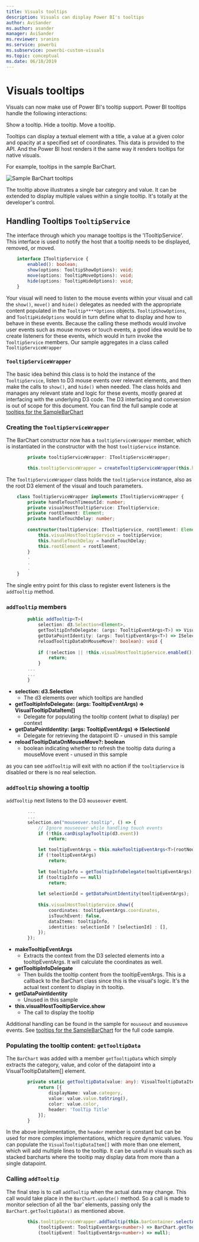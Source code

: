 ```yaml
---
title: Visuals tooltips
description: Visuals can display Power BI's tooltips
author: AviSander
ms.author: asander
manager: AviSander
ms.reviewer: sranins
ms.service: powerbi
ms.subservice: powerbi-custom-visuals
ms.topic: conceptual
ms.date: 06/18/2019
---
```


# Visuals tooltips

Visuals can now make use of Power BI's tooltip support. Power BI tooltips handle the following interactions:

Show a tooltip.
Hide a tooltip.
Move a tooltip.

Tooltips can display a textual element with a title, a value at a given color and opacity at a specified set of coordinates. This data is provided to the API. And the Power BI host renders it the same way it renders tooltips for native visuals.

For example, tooltips in the sample BarChart.

![Sample BarChart tooltips](./media/TooltipsInSampleBarChart.png)

The tooltip above illustrates a single bar category and value. It can be extended to display multiple values within a single tooltip. It's totally at the developer's control. 

## Handling Tooltips `TooltipService`

The interface through which you manage tooltips is the 'ITooltipService'. This interface is used to notify the host that a tooltip needs to be displayed, removed, or moved.

```typescript
    interface ITooltipService {
        enabled(): boolean;
        show(options: TooltipShowOptions): void;
        move(options: TooltipMoveOptions): void;
        hide(options: TooltipHideOptions): void;
    }
```

Your visual will need to listen to the mouse events within your visual and call the `show()`, `move()` and `hide()` delegates as needed with the appropriate content populated in the `Tooltip****Options` objects. 
`TooltipShowOptions`, and `TooltipHideOptions` would in turn define what to display and how to behave in these events. 
Because the calling these methods would involve user events such as mouse moves or touch events, a good idea would be to create listeners for these events, which would in turn invoke the `TooltipService` members.
Our sample aggregates in a class called `TooltipServiceWrapper` 

### `TooltipServiceWrapper`
The basic idea behind this class is to hold the instance of the `TooltipService`, listen to D3 mouse events over relevant elements, and then make the calls to `show()`, and `hide()` when needed.
The class holds and manages any relevant state and logic for these events, mostly geared at interfacing with the underlying D3 code. The D3 interfacing and conversion is out of scope for this document. 
You can find the full sample code at [tooltips for the SampleBarChart](https://github.com/Microsoft/PowerBI-visuals-sampleBarChart/commit/981b021612d7b333adffe9f723ab27783c76fb14)

### Creating the `TooltipServiceWrapper`

The BarChart constructor now has a `tooltipServiceWrapper` member, which is instantiated in the constructor with the host `tooltipService` instance.

```typescript
        private tooltipServiceWrapper: ITooltipServiceWrapper;

        this.tooltipServiceWrapper = createTooltipServiceWrapper(this.host.tooltipService, options.element);
```

The `TooltipServiceWrapper` class holds the `tooltipService` instance, also as the root D3 element of the visual and touch parameters.

```typescript
    class TooltipServiceWrapper implements ITooltipServiceWrapper {
        private handleTouchTimeoutId: number;
        private visualHostTooltipService: ITooltipService;
        private rootElement: Element;
        private handleTouchDelay: number;
        
        constructor(tooltipService: ITooltipService, rootElement: Element, handleTouchDelay: number) {
            this.visualHostTooltipService = tooltipService;
            this.handleTouchDelay = handleTouchDelay;
            this.rootElement = rootElement;
        }
        .
        .
        .
    }
```

The single entry point for this class to register event listeners is the `addTooltip` method.

### `addTooltip` members
```typescript
        public addTooltip<T>(
            selection: d3.Selection<Element>,
            getTooltipInfoDelegate: (args: TooltipEventArgs<T>) => VisualTooltipDataItem[],
            getDataPointIdentity: (args: TooltipEventArgs<T>) => ISelectionId,
            reloadTooltipDataOnMouseMove?: boolean): void {
            
            if (!selection || !this.visualHostTooltipService.enabled()) {
                return;
            }
        ...
        ...
        }
```
* **selection: d3.Selection<Element>**
    * The d3 elements over which tooltips are handled
* **getTooltipInfoDelegate: (args: TooltipEventArgs<T>) => VisualTooltipDataItem[]**
    * Delegate for populating the tooltip content (what to display) per context
* **getDataPointIdentity: (args: TooltipEventArgs<T>) => ISelectionId**
    * Delegate for retrieving the datapoint ID - unused in this sample 
* **reloadTooltipDataOnMouseMove?: boolean**
    * boolean indicating whether to refresh the tooltip data during a mouseMove event - unused in this sample

as you can see `addTooltip` will exit with no action if the `tooltipService` is disabled or there is no real selection.

### `addTooltip` showing a tooltip 

`addTooltip` next listens to the D3 `mouseover` event. 

```typescript
        ...
        ...
        selection.on("mouseover.tooltip", () => {
            // Ignore mouseover while handling touch events
            if (!this.canDisplayTooltip(d3.event))
                return;

            let tooltipEventArgs = this.makeTooltipEventArgs<T>(rootNode, true, false);
            if (!tooltipEventArgs)
                return;
            
            let tooltipInfo = getTooltipInfoDelegate(tooltipEventArgs);
            if (tooltipInfo == null)
                return;
                
            let selectionId = getDataPointIdentity(tooltipEventArgs);
            
            this.visualHostTooltipService.show({
                coordinates: tooltipEventArgs.coordinates,
                isTouchEvent: false,
                dataItems: tooltipInfo,
                identities: selectionId ? [selectionId] : [],
            });
        });
```

* **makeTooltipEventArgs**
    * Extracts the context from the D3 selected elements into a tooltipEventArgs. It will calculate the coordinates as well.
* **getTooltipInfoDelegate**
    * Then builds the tooltip content from the tooltipEventArgs. This is a callback to the BarChart class since this is the visual's logic. It's the actual text content to display in th tooltip.
* **getDataPointIdentity**
    * Unused in this sample 
* **this.visualHostTooltipService.show**
    * The call to display the tooltip  

Additional handling can be found in the sample for `mouseout` and `mousemove` events. See [tooltips for the SampleBarChart](https://github.com/Microsoft/PowerBI-visuals-sampleBarChart/commit/981b021612d7b333adffe9f723ab27783c76fb14) for the full code sample.

### Populating the tooltip content: `getTooltipData`

The `BarChart` was added with a member `getTooltipData` which simply extracts the category, value, and color of the datapoint into a VisualTooltipDataItem[] element.

```typescript
        private static getTooltipData(value: any): VisualTooltipDataItem[] {
            return [{
                displayName: value.category,
                value: value.value.toString(),
                color: value.color,
                header: 'ToolTip Title'
            }];
        }
```

In the above implementation, the `header` member is constant but can be used for more complex implementations, which require dynamic values. You can populate the `VisualTooltipDataItem[]` with more than one element, which will add multiple lines to the tooltip. It can be useful in visuals such as stacked barcharts where the tooltip may display data from more than a single datapoint.

### Calling `addTooltip`

The final step is to call `addTooltip` when the actual data may change. This call would take place in the `BarChart.update()` method. So a call is made to monitor selection of all the 'bar' elements, passing only the `BarChart.getTooltipData()` as mentioned above. 
```typescript
        this.tooltipServiceWrapper.addTooltip(this.barContainer.selectAll('.bar'), 
            (tooltipEvent: TooltipEventArgs<number>) => BarChart.getTooltipData(tooltipEvent.data),
            (tooltipEvent: TooltipEventArgs<number>) => null);
```